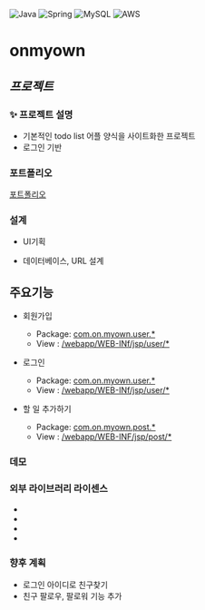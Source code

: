 ![Java](https://img.shields.io/badge/java-%23ED8B00.svg?style=for-the-badge&logo=java&logoColor=white) ![Spring](https://img.shields.io/badge/spring-%236DB33F.svg?style=for-the-badge&logo=spring&logoColor=white) ![MySQL](https://img.shields.io/badge/mysql-%2300f.svg?style=for-the-badge&logo=mysql&logoColor=white) ![AWS](https://img.shields.io/badge/AWS-%23FF9900.svg?style=for-the-badge&logo=amazon-aws&logoColor=white)

# onmyown

## _프로젝트_


### ✨ 프로젝트 설명


- 기본적인  todo list 어플 양식을 사이트화한 프로젝트
- 로그인 기반


### 포트폴리오


[포트폴리오]



### 설계

- UI기획

- 데이터베이스, URL 설계


## 주요기능

* 회원가입
  * Package: [com.on.myown.user.*](https://github.com/2jeong2/onmyown/tree/master/src/main/java/com/on/myown/user)
  * View : [/webapp/WEB-INf/jsp/user/*](https://github.com/2jeong2/onmyown/blob/master/src/main/webapp/WEB-INF/jsp/user/signUp.jsp)

* 로그인
  * Package: [com.on.myown.user.*](https://github.com/2jeong2/onmyown/tree/master/src/main/java/com/on/myown/user)
  * View : [/webapp/WEB-INf/jsp/user/*](https://github.com/2jeong2/onmyown/blob/master/src/main/webapp/WEB-INF/jsp/user/signIn.jsp)
 
* 할 일 추가하기
  * Package: [com.on.myown.post.*](https://github.com/2jeong2/onmyown/tree/master/src/main/java/com/on/myown/post)
  * View : [/webapp/WEB-INF/jsp/post/*](https://github.com/2jeong2/onmyown/blob/master/src/main/webapp/WEB-INF/jsp/post/myown.jsp)


### 데모



### 외부 라이브러리 라이센스
-
-
-
-


### 향후 계획

- 로그인 아이디로 친구찾기
- 친구 팔로우, 팔로워 기능 추가 


 [포트폴리오]: <https://github.com/portfolio.pdf>

